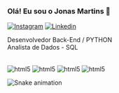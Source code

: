 ### Olá! Eu sou o Jonas Martins 🤞

[![Instagram](https://img.shields.io/badge/Instagram-E4405F?style=for-the-badge&logo=instagram&logoColor=white)](https://instagram.com/jonas_mar)
[![Linkedin](https://img.shields.io/badge/LinkedIn-0077B5?style=for-the-badge&logo=linkedin&logoColor=white)](https://www.linkedin.com/in/jonas-martins-77015b226)


Desenvolvedor Back-End / PYTHON <br>
Analista de Dados - SQL

<div style="display: inline_block"><br/>
  <img align="center" alt="html5" src=https://img.shields.io/badge/Python-3776AB?style=for-the-badge&logo=python&logoColor=white>
  <img align="center" alt="html5" src=https://img.shields.io/badge/Django-092E20?style=for-the-badge&logo=django&logoColor=white>
  <img align="center" alt="html5" src=https://img.shields.io/badge/MySQL-00000F?style=for-the-badge&logo=mysql&logoColor=white>
  <img align="center" alt="html5" src=https://img.shields.io/badge/MongoDB-4EA94B?style=for-the-badge&logo=mongodb&logoColor=white>
</div>

![Snake animation](https://github.com/rafaballerini2/rafaballerini2/blob/output/github-contribution-grid-snake.svg)


